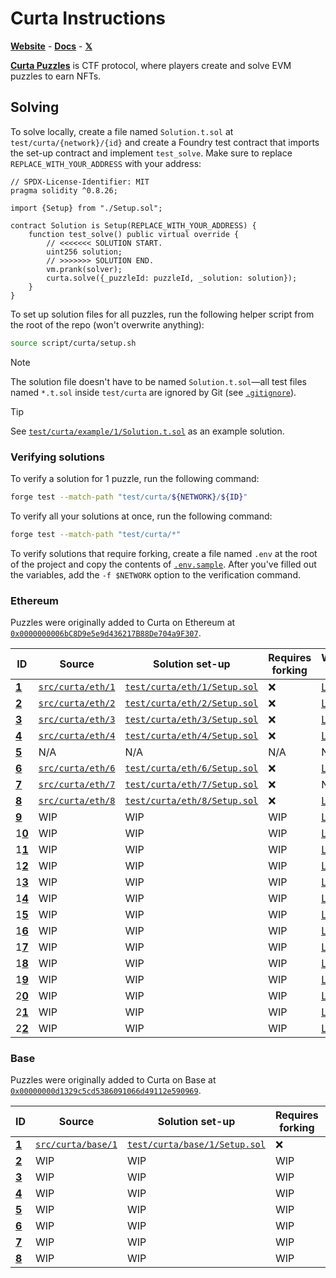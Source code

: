 # Curta Instructions

[**Website**](https://curta.wtf) - [**Docs**](https://curta.wtf/docs) - [**𝕏**](https://x.com/curta_ctf)

[**Curta Puzzles**](https://curta.wtf/docs/puzzles/overview) is CTF protocol, where players create and solve EVM puzzles to earn NFTs.

## Solving

To solve locally, create a file named `Solution.t.sol` at `test/curta/{network}/{id}` and create a Foundry test contract that imports the set-up contract and implement `test_solve`. Make sure to replace `REPLACE_WITH_YOUR_ADDRESS` with your address:

```solidity
// SPDX-License-Identifier: MIT
pragma solidity ^0.8.26;

import {Setup} from "./Setup.sol";

contract Solution is Setup(REPLACE_WITH_YOUR_ADDRESS) {
    function test_solve() public virtual override {
        // <<<<<<< SOLUTION START.
        uint256 solution;
        // >>>>>>> SOLUTION END.
        vm.prank(solver);
        curta.solve({_puzzleId: puzzleId, _solution: solution});
    }
}
```

To set up solution files for all puzzles, run the following helper script from the root of the repo (won't overwrite anything):

```sh
source script/curta/setup.sh
```

> [!NOTE]
> The solution file doesn't have to be named `Solution.t.sol`&mdash;all test files named `*.t.sol` inside `test/curta` are ignored by Git (see [`.gitignore`](../../.gitignore#L28-L29)).

> [!TIP]
> See [`test/curta/example/1/Solution.t.sol`](../../test/curta/example/1/Solution.t.sol) as an example solution.

### Verifying solutions

To verify a solution for 1 puzzle, run the following command:

```sh
forge test --match-path "test/curta/${NETWORK}/${ID}"
```

To verify all your solutions at once, run the following command:

```sh
forge test --match-path "test/curta/*"
```

To verify solutions that require forking, create a file named `.env` at the root of the project and copy the contents of [`.env.sample`](../../.env.sample). After you've filled out the variables, add the `-f $NETWORK` option to the verification command.

### Ethereum

Puzzles were originally added to Curta on Ethereum at [`0x0000000006bC8D9e5e9d436217B88De704a9F307`](https://etherscan.io/address/0x0000000006bC8D9e5e9d436217B88De704a9F307).

| ID                                        | Source                       | Solution set-up                                                  | Requires forking | Write-up                                                                                                          |
| ----------------------------------------- | ---------------------------- | ---------------------------------------------------------------- | ---------------- | ----------------------------------------------------------------------------------------------------------------- |
| [**1**](https://curta.wtf/puzzle/eth:1)   | [`src/curta/eth/1`](./eth/1) | [`test/curta/eth/1/Setup.sol`](../../test/curta/eth/1/Setup.sol) | ❌               | [Link](https://curta.wtf/puzzle/eth:1/write-up)                                                                   |
| [**2**](https://curta.wtf/puzzle/eth:2)   | [`src/curta/eth/2`](./eth/2) | [`test/curta/eth/2/Setup.sol`](../../test/curta/eth/2/Setup.sol) | ❌               | [Link](https://curta.wtf/puzzle/eth:2/write-up)                                                                   |
| [**3**](https://curta.wtf/puzzle/eth:3)   | [`src/curta/eth/3`](./eth/2) | [`test/curta/eth/3/Setup.sol`](../../test/curta/eth/3/Setup.sol) | ❌               | [Link](https://curta.wtf/puzzle/eth:3/write-up)                                                                   |
| [**4**](https://curta.wtf/puzzle/eth:4)   | [`src/curta/eth/4`](./eth/2) | [`test/curta/eth/4/Setup.sol`](../../test/curta/eth/4/Setup.sol) | ❌               | [Link](https://curta.wtf/puzzle/eth:4/write-up)                                                                   |
| [**5**](https://curta.wtf/puzzle/eth:5)   | N/A                          | N/A                                                              | N/A              | N/A                                                                                                               |
| [**6**](https://curta.wtf/puzzle/eth:6)   | [`src/curta/eth/6`](./eth/6) | [`test/curta/eth/6/Setup.sol`](../../test/curta/eth/6/Setup.sol) | ❌               | [Link](https://curta.wtf/puzzle/eth:6/write-up)                                                                   |
| [**7**](https://curta.wtf/puzzle/eth:7)   | [`src/curta/eth/7`](./eth/7) | [`test/curta/eth/7/Setup.sol`](../../test/curta/eth/7/Setup.sol) | ❌               | None                                                                                                              |
| [**8**](https://curta.wtf/puzzle/eth:8)   | [`src/curta/eth/8`](./eth/8) | [`test/curta/eth/8/Setup.sol`](../../test/curta/eth/8/Setup.sol) | ❌               | [Link](https://x.com/i/status/1651346013792227332)                                                                |
| [**9**](https://curta.wtf/puzzle/eth:9)   | WIP                          | WIP                                                              | WIP              | [Link](https://github.com/clabby/curta-puzzle/blob/8fbfb95db1f5fa90911246aa177b153e04dffba5/test/Challenge.t.sol) |
| 1[**0**](https://curta.wtf/puzzle/eth:10) | WIP                          | WIP                                                              | WIP              | [Link](https://x.com/i/status/1658930303019122688)                                                                |
| 1[**1**](https://curta.wtf/puzzle/eth:11) | WIP                          | WIP                                                              | WIP              | [Link](https://github.com/leonardoalt/baby_its_me/tree/ce6de115dda28ff5357f1dfa99f4e724a18b9b29/solution)         |
| 1[**2**](https://curta.wtf/puzzle/eth:12) | WIP                          | WIP                                                              | WIP              | [Link](https://x.com/i/status/1664026474813489153)                                                                |
| 1[**3**](https://curta.wtf/puzzle/eth:13) | WIP                          | WIP                                                              | WIP              | [Link](https://x.com/i/status/1678260264893026305)                                                                |
| 1[**4**](https://curta.wtf/puzzle/eth:14) | WIP                          | WIP                                                              | WIP              | [Link](https://x.com/i/status/1683203592344473601)                                                                |
| 1[**5**](https://curta.wtf/puzzle/eth:15) | WIP                          | WIP                                                              | WIP              | [Link](https://x.com/i/status/1688247687613743105)                                                                |
| 1[**6**](https://curta.wtf/puzzle/eth:16) | WIP                          | WIP                                                              | WIP              | [Link](https://x.com/i/status/1694746398326128777)                                                                |
| 1[**7**](https://curta.wtf/puzzle/eth:17) | WIP                          | WIP                                                              | WIP              | [Link](https://curta.wtf/puzzle/eth:17/write-up)                                                                  |
| 1[**8**](https://curta.wtf/puzzle/eth:18) | WIP                          | WIP                                                              | WIP              | [Link](https://x.com/i/status/1706029458275119205)                                                                |
| 1[**9**](https://curta.wtf/puzzle/eth:19) | WIP                          | WIP                                                              | WIP              | [Link](https://x.com/i/status/1727198251852636467)                                                                |
| 2[**0**](https://curta.wtf/puzzle/eth:20) | WIP                          | WIP                                                              | WIP              | [Link](https://x.com/i/status/1728482477965213760)                                                                |
| 2[**1**](https://curta.wtf/puzzle/eth:21) | WIP                          | WIP                                                              | WIP              | [Link](https://curta.wtf/puzzle/eth:21/write-up)                                                                  |
| 2[**2**](https://curta.wtf/puzzle/eth:22) | WIP                          | WIP                                                              | WIP              | [Link](https://curta.wtf/puzzle/eth:22/write-up)                                                                  |

### Base

Puzzles were originally added to Curta on Base at [`0x00000000d1329c5cd5386091066d49112e590969`](https://basescan.org/address/0x00000000d1329c5cd5386091066d49112e590969).

| ID                                       | Source                         | Solution set-up                                                    | Requires forking | Write-up                                         |
| ---------------------------------------- | ------------------------------ | ------------------------------------------------------------------ | ---------------- | ------------------------------------------------ |
| [**1**](https://curta.wtf/puzzle/base:1) | [`src/curta/base/1`](./base/1) | [`test/curta/base/1/Setup.sol`](../../test/curta/base/1/Setup.sol) | ❌               | [Link](https://curta.wtf/puzzle/base:1/write-up) |
| [**2**](https://curta.wtf/puzzle/base:2) | WIP                            | WIP                                                                | WIP              | [Link](https://curta.wtf/puzzle/base:2/write-up) |
| [**3**](https://curta.wtf/puzzle/base:3) | WIP                            | WIP                                                                | WIP              | [Link](https://curta.wtf/puzzle/base:3/write-up) |
| [**4**](https://curta.wtf/puzzle/base:4) | WIP                            | WIP                                                                | WIP              | [Link](https://curta.wtf/puzzle/base:4/write-up) |
| [**5**](https://curta.wtf/puzzle/base:5) | WIP                            | WIP                                                                | WIP              | None                                             |
| [**6**](https://curta.wtf/puzzle/base:6) | WIP                            | WIP                                                                | WIP              | None                                             |
| [**7**](https://curta.wtf/puzzle/base:7) | WIP                            | WIP                                                                | WIP              | [Link](https://curta.wtf/puzzle/base:7/write-up) |
| [**8**](https://curta.wtf/puzzle/base:8) | WIP                            | WIP                                                                | WIP              | None                                             |
